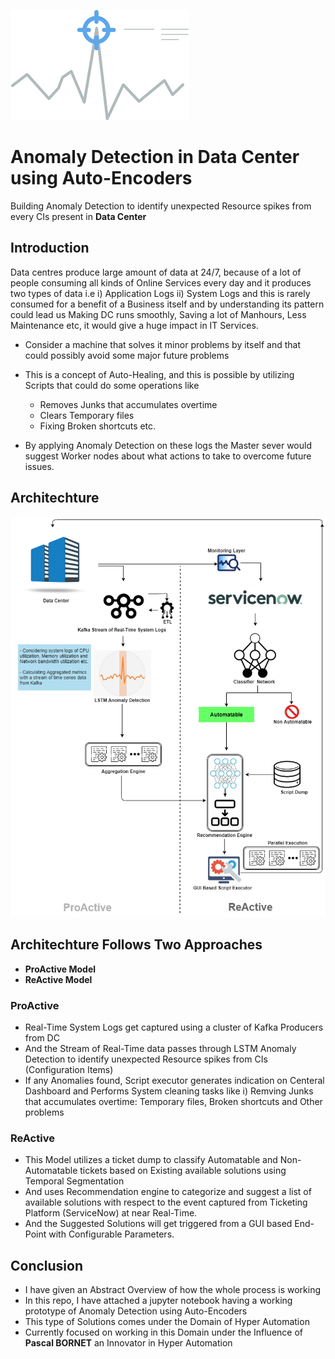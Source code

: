 [![](https://github.com/Vignesh0196/Anomaly-Detection_in_Data_Center_using_Auto-Encoders/blob/main/anomaly__.png)](https://github.com/Vignesh0196/Anomaly-Detection_in_Data_Center_using_Auto-Encoders)
# Anomaly Detection in Data Center using Auto-Encoders
Building Anomaly Detection to identify unexpected Resource spikes from every CIs present in **Data Center**

## Introduction
Data centres produce large amount of data at 24/7, because of a lot of people consuming all kinds of Online Services every day and it produces two types of data i.e i) Application Logs ii) System Logs and this is rarely consumed for a benefit of a Business itself and by understanding its pattern could lead us Making DC runs smoothly, Saving a lot of Manhours, Less Maintenance etc, it would give a huge impact in IT Services.

- Consider a machine that solves it minor problems by itself and that could possibly avoid some major future problems
- This is a concept of Auto-Healing, and this is possible by utilizing Scripts that could do some operations like 

  * Removes Junks that accumulates overtime
  * Clears Temporary files
  * Fixing Broken shortcuts etc.

- By applying Anomaly Detection on these logs the Master sever would suggest Worker nodes about what actions to take to overcome future issues.

## Architechture 
[![](https://github.com/Vignesh0196/Anomaly-Detection_in_Data_Center_using_Auto-Encoders/blob/main/Architechture_.png)](https://github.com/Vignesh0196/Anomaly-Detection_in_Data_Center_using_Auto-Encoders)

## Architechture Follows Two Approaches
* **ProActive Model**
* **ReActive Model**

### ProActive
- Real-Time System Logs get captured using a cluster of Kafka Producers from DC
- And the Stream of Real-Time data passes through LSTM Anomaly Detection to identify unexpected Resource spikes from CIs (Configuration Items)
- If any Anomalies found, Script executor generates indication on Centeral Dashboard and Performs System cleaning tasks like i) Remving Junks that accumulates overtime: Temporary files, Broken shortcuts and Other problems

### ReActive
- This Model utilizes a ticket dump to classify Automatable and Non-Automatable tickets based on Existing available solutions using Temporal Segmentation
- And uses Recommendation engine to categorize and suggest a list of available solutions with respect to the event captured from Ticketing Platform (ServiceNow) at near Real-Time.
- And the Suggested Solutions will get triggered from a GUI based End-Point with Configurable Parameters.

## Conclusion
- I have given an Abstract Overview of how the whole process is working
- In this repo, I have attached a jupyter notebook having a working prototype of Anomaly Detection using Auto-Encoders
- This type of Solutions comes under the Domain of Hyper Automation
- Currently focused on working in this Domain under the Influence of **Pascal BORNET** an Innovator in Hyper Automation


